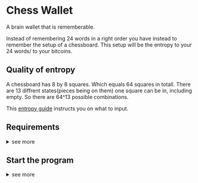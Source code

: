 # Chess Wallet
A brain wallet that is rememberable.

Instead of remembering 24 words in a right order you have instead to remember the setup of a chessboard.
This setup will be the entropy to your 24 words/ to your bitcoins.

## Quality of entropy
A chessboard has 8 by 8 squares. Which equals 64 squares in totall.
There are 13 diffrent states(pieces being on them) one square can be in, including empty.
So there are 64^13 possible combinations.

This [entropy guide](EntropyGuide.md) instructs you on what to input.


## Requirements
<details>
<summary>see more</summary>

1. Install the latest version of Python3 [here](python.org).
    - Check add to PATH in the installation
2. Download this repository and unzip it

</details>

## Start the program
<details>
<summary>see more</summary>

1. Navigate to the Chess-Wallet folder and open it
2. Open the install-libraries-windows or install-libraries-linux file to dowload the libraries
3. Disconnect your Wifi
4. Open the start-on-windows or start-on-linux file to start the program

</details>
